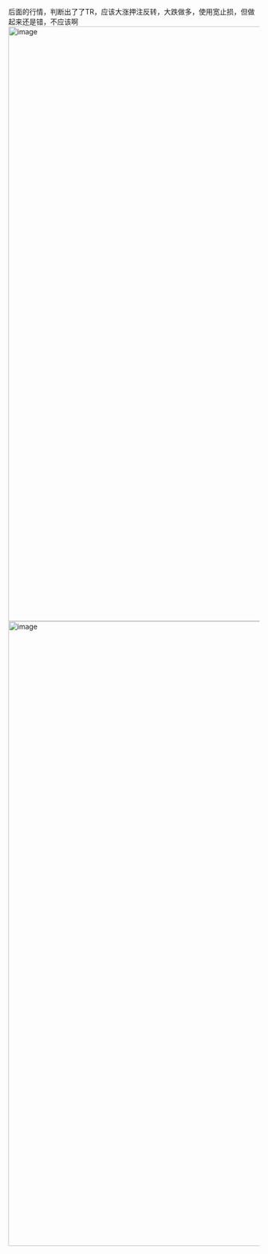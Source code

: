 后面的行情，判断出了了TR，应该大涨押注反转，大跌做多，使用宽止损，但做起来还是错，不应该啊
<img width="2726" height="1190" alt="image" src="https://github.com/user-attachments/assets/9bae34ea-5388-4ecd-a669-aebd1e26d678" />
<img width="2246" height="1250" alt="image" src="https://github.com/user-attachments/assets/4d0bac03-f4a1-46eb-960b-14077986fdb8" />

